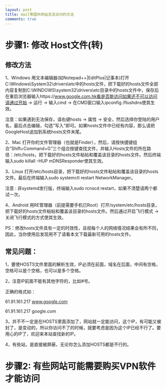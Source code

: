 ```yaml
---
layout: post
title: mail等国外网站无法访问的方法
comments: true
---
```


# 步骤1: 修改 Host文件(转)

## 修改方法
1、Windows 用文本编辑器(如Notepad++|EditPlus|记事本)打开C:\Windows\System32\drivers\etc中的hosts文件，把下载好的hosts文件全部内容复制到C:\WINDOWS\system32\drivers\etc目录中的hosts文件中，保存后在重启浏览器输入https://www.google.com.hk看是否能访问如果还不可以访问请通过开始 -> 运行 -> 输入cmd -> 在CMD窗口输入ipconfig /flushdns使其生效。

注意：如果遇到无法保存，请右键hosts -> 属性 -> 安全，然后选择你登陆的用户名，最后点击编辑，勾选"写入"即可。如果hosts文件中已经有内容，那么请把GoogleHost追加到系统hosts文件末尾。

2、Mac 打开你的文件管理器（也就是Finder），然后，请按快捷键组合“Shift+Command+G”三个组合按键查找文件，并输入Hosts文件的所在路径：/etc/hosts，把下载好的hosts文件粘帖和覆盖该目录的hosts文件。然后终端输入sudo killall -HUP mDNSResponder使其生效。

3、Linux 打开/etc/hosts目录，把下载好的hosts文件粘帖和覆盖该目录的hosts文件。最后在终端输入sudo systemctl restart NetworkManager。

注意 : 非systemd发行版，终端输入sudo rcnscd restart，如果不清楚请两个都试一次。

4、Android 用RE管理器（前提需要手机已Root）打开/system/etc/hosts目录，把下载好的hosts文件粘帖和覆盖该目录的hosts文件。然后通过开启飞行模式 -> 关闭飞行模式的方式使其生效。

PS：修改hosts文件具有一定的时效性，且视每个人的网络情况结果会有所不同，因此，当你使用后发现用不了请看本文下载最新可用的hosts文件。

## 常见问题：

1，要使HOSTS文件里面的解析生效，IP必须在前面，域名在后面，中间有空格， 空格可以是个空格，也可以是多个空格。

2，注意IP前面不能有其他字符的，比如#号。

正确的格式如：

61.91.161.217	www.google.com

61.91.161.217	google.com


3，并不不一定是在HOSTS里面添加了，网站就一定能访问，这个IP，有可能又被封了，是变动的，所以你访问不了的时候，就要考虑是因为这个IP已经不行了。要用心的IP了，欢迎来本站查找新的IP。

4，有些站，是直接被屏蔽，无论你怎么添加HOSTS都是不行的。


# 步骤2: 有些网站可能需要购买VPN软件才能访问